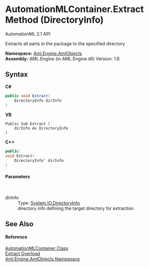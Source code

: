 # AutomationMLContainer.Extract Method (DirectoryInfo)
AutomationML 2.1 API 

Extracts all parts in the package to the specified directory

**Namespace:**&nbsp;<a href="N_Aml_Engine_AmlObjects">Aml.Engine.AmlObjects</a><br />**Assembly:**&nbsp;AML.Engine (in AML.Engine.dll) Version: 1.6

## Syntax

**C#**<br />
``` C#
public void Extract(
	DirectoryInfo dirInfo
)
```

**VB**<br />
``` VB
Public Sub Extract ( 
	dirInfo As DirectoryInfo
)
```

**C++**<br />
``` C++
public:
void Extract(
	DirectoryInfo^ dirInfo
)
```


#### Parameters
&nbsp;<dl><dt>dirInfo</dt><dd>Type: <a href="https://docs.microsoft.com/dotnet/api/system.io.directoryinfo" target="_parent" rel="noopener noreferrer">System.IO.DirectoryInfo</a><br />directory info defining the target directory for extraction</dd></dl>

## See Also


#### Reference
<a href="T_Aml_Engine_AmlObjects_AutomationMLContainer">AutomationMLContainer Class</a><br /><a href="Overload_Aml_Engine_AmlObjects_AutomationMLContainer_Extract">Extract Overload</a><br /><a href="N_Aml_Engine_AmlObjects">Aml.Engine.AmlObjects Namespace</a><br />